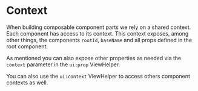 # Context

When building composable component parts we rely on a shared context. Each component has access to its context. This context exposes, among other things, the components `rootId`, `baseName` and all props defined in the root component.

As mentioned you can also expose other properties as needed via the `context` parameter in the `ui:prop` ViewHelper.

You can also use the `ui:context` ViewHelper to access others component contexts as well.

<!-- TODO -->
